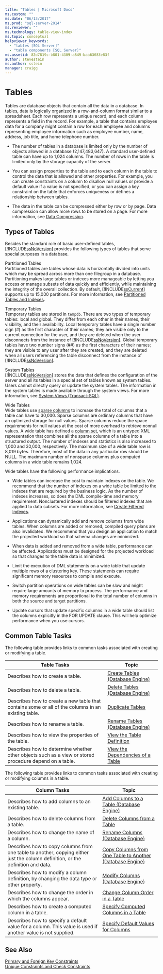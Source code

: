 ```yaml
---
title: "Tables | Microsoft Docs"
ms.custom: ""
ms.date: "06/13/2017"
ms.prod: "sql-server-2014"
ms.reviewer: ""
ms.technology: table-view-index
ms.topic: conceptual
helpviewer_keywords: 
  - "tables [SQL Server]"
  - "table components [SQL Server]"
ms.assetid: 82d7819c-b801-4309-a849-baa63083e83f
author: stevestein
ms.author: sstein
manager: craigg
---
```

# Tables
  Tables are database objects that contain all the data in a database. In tables, data is logically organized in a row-and-column format similar to a spreadsheet. Each row represents a unique record, and each column represents a field in the record. For example, a table that contains employee data for a company might contain a row for each employee and columns representing employee information such as employee number, name, address, job title, and home telephone number.  
  
-   The number of tables in a database is limited only by the number of objects allowed in a database (2,147,483,647). A standard user-defined table can have up to 1,024 columns. The number of rows in the table is limited only by the storage capacity of the server.  
  
-   You can assign properties to the table and to each column in the table to control the data that is allowed and other properties. For example, you can create constraints on a column to disallow null values or provide a default value if a value is not specified, or you can assign a key constraint on the table that enforces uniqueness or defines a relationship between tables.  
  
-   The data in the table can be compressed either by row or by page. Data compression can allow more rows to be stored on a page. For more information, see [Data Compression](../../relational-databases/data-compression/data-compression.md).  
  
## Types of Tables  
 Besides the standard role of basic user-defined tables, [!INCLUDE[ssNoVersion](../../includes/ssnoversion-md.md)] provides the following types of tables that serve special purposes in a database.  
  
 Partitioned Tables  
 Partitioned tables are tables whose data is horizontally divided into units which may be spread across more than one filegroup in a database. Partitioning makes large tables or indexes more manageable by letting you access or manage subsets of data quickly and efficiently, while maintaining the integrity of the overall collection. By default, [!INCLUDE[ssCurrent](../../includes/sscurrent-md.md)] supports up to 15,000 partitions. For more information, see [Partitioned Tables and Indexes](../../relational-databases/partitions/partitioned-tables-and-indexes.md).  
  
 Temporary Tables  
 Temporary tables are stored in `tempdb`. There are two types of temporary tables: local and global. They differ from each other in their names, their visibility, and their availability. Local temporary tables have a single number sign (#) as the first character of their names; they are visible only to the current connection for the user, and they are deleted when the user disconnects from the instance of [!INCLUDE[ssNoVersion](../../includes/ssnoversion-md.md)]. Global temporary tables have two number signs (##) as the first characters of their names; they are visible to any user after they are created, and they are deleted when all users referencing the table disconnect from the instance of [!INCLUDE[ssNoVersion](../../includes/ssnoversion-md.md)].  
  
 System Tables  
 [!INCLUDE[ssNoVersion](../../includes/ssnoversion-md.md)] stores the data that defines the configuration of the server and all its tables in a special set of tables known as system tables. Users cannot directly query or update the system tables. The information in the system tables is made available through the system views. For more information, see [System Views &#40;Transact-SQL&#41;](/sql/t-sql/language-reference).  
  
 Wide Tables  
 Wide tables use [sparse columns](use-sparse-columns.md) to increase the total of columns that a table can have to 30,000. Sparse columns are ordinary columns that have an optimized storage for null values. Sparse columns reduce the space requirements for null values at the cost of more overhead to retrieve nonnull values. A wide table has defined a [column set](use-column-sets.md), which is an untyped XML representation that combines all the sparse columns of a table into a structured output. The number of indexes and statistics is also increased to 1,000 and 30,000, respectively. The maximum size of a wide table row is 8,019 bytes. Therefore, most of the data in any particular row should be NULL. The maximum number of nonsparse columns plus computed columns in a wide table remains 1,024.  
  
 Wide tables have the following performance implications.  
  
-   Wide tables can increase the cost to maintain indexes on the table. We recommend that the number of indexes on a wide table be limited to the indexes that are required by the business logic. As the number of indexes increases, so does the DML compile-time and memory requirement. Nonclustered indexes should be filtered indexes that are applied to data subsets. For more information, see [Create Filtered Indexes](../../relational-databases/indexes/create-filtered-indexes.md).  
  
-   Applications can dynamically add and remove columns from wide tables. When columns are added or removed, compiled query plans are also invalidated. We recommend that you design an application to match the projected workload so that schema changes are minimized.  
  
-   When data is added and removed from a wide table, performance can be affected. Applications must be designed for the projected workload so that changes to the table data is minimized.  
  
-   Limit the execution of DML statements on a wide table that update multiple rows of a clustering key. These statements can require significant memory resources to compile and execute.  
  
-   Switch partition operations on wide tables can be slow and might require large amounts of memory to process. The performance and memory requirements are proportional to the total number of columns in both the source and target partitions.  
  
-   Update cursors that update specific columns in a wide table should list the columns explicitly in the FOR UPDATE clause. This will help optimize performance when you use cursors.  
  
## Common Table Tasks  
 The following table provides links to common tasks associated with creating or modifying a table.  
  
|Table Tasks|Topic|  
|-----------------|-----------|  
|Describes how to create a table.|[Create Tables &#40;Database Engine&#41;](create-tables-database-engine.md)|  
|Describes how to delete a table.|[Delete Tables &#40;Database Engine&#41;](delete-tables-database-engine.md)|  
|Describes how to create a new table that contains some or all of the columns in an existing table.|[Duplicate Tables](duplicate-tables.md)|  
|Describes how to rename a table.|[Rename Tables &#40;Database Engine&#41;](rename-tables-database-engine.md)|  
|Describes how to view the properties of the table.|[View the Table Definition](view-the-table-definition.md)|  
|Describes how to determine whether other objects such as a view or stored procedure depend on a table.|[View the Dependencies of a Table](view-the-dependencies-of-a-table.md)|  
  
 The following table provides links to common tasks associated with creating or modifying columns in a table.  
  
|Column Tasks|Topic|  
|------------------|-----------|  
|Describes how to add columns to an existing table.|[Add Columns to a Table &#40;Database Engine&#41;](add-columns-to-a-table-database-engine.md)|  
|Describes how to delete columns from a table.|[Delete Columns from a Table](delete-columns-from-a-table.md)|  
|Describes how to change the name of a column.|[Rename Columns &#40;Database Engine&#41;](rename-columns-database-engine.md)|  
|Describes how to copy columns from one table to another, copying either just the column definition, or the definition and data.|[Copy Columns from One Table to Another &#40;Database Engine&#41;](copy-columns-from-one-table-to-another-database-engine.md)|  
|Describes how to modify a column definition, by changing the data type or other property.|[Modify Columns &#40;Database Engine&#41;](modify-columns-database-engine.md)|  
|Describes how to change the order in which the columns appear.|[Change Column Order in a Table](change-column-order-in-a-table.md)|  
|Describes how to create a computed column in a table.|[Specify Computed Columns in a Table](specify-computed-columns-in-a-table.md)|  
|Describes how to specify a default value for a column. This value is used if another value is not supplied.|[Specify Default Values for Columns](specify-default-values-for-columns.md)|  
  
## See Also  
 [Primary and Foreign Key Constraints](primary-and-foreign-key-constraints.md)   
 [Unique Constraints and Check Constraints](unique-constraints-and-check-constraints.md)  
  
  
